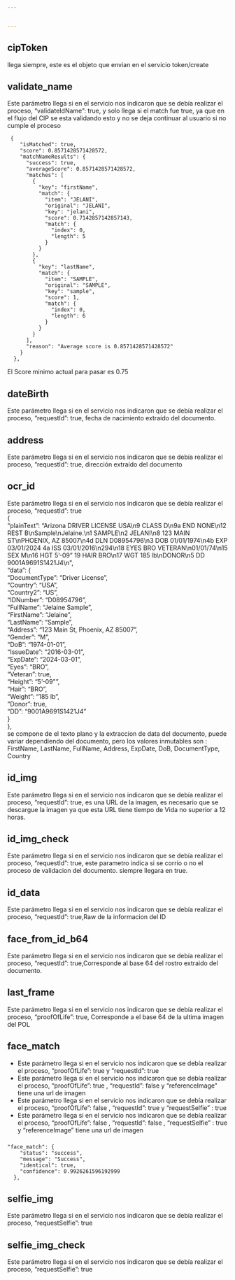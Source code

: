 ```yaml
---


---
```


<h2 id="ciptoken">cipToken</h2>
<p>llega siempre, este es el objeto que envian en el servicio  token/create</p>
<h2 id="validate_name">validate_name</h2>
<p>Este parámetro llega si en el servicio nos indicaron que se debía realizar el proceso, “validateIdName”: true, y solo llega si el match fue true, ya que en el flujo del CIP se esta validando esto y no se deja continuar al usuario si no cumple el proceso</p>
<pre><code> {
    "isMatched": true,
    "score": 0.8571428571428572,
    "matchNameResults": {
      "success": true,
      "averageScore": 0.8571428571428572,
      "matches": [
        {
          "key": "firstName",
          "match": {
            "item": "JELANI",
            "original": "JELANI",
            "key": "jelani",
            "score": 0.7142857142857143,
            "match": {
              "index": 0,
              "length": 5
            }
          }
        },
        {
          "key": "lastName",
          "match": {
            "item": "SAMPLE",
            "original": "SAMPLE",
            "key": "sample",
            "score": 1,
            "match": {
              "index": 0,
              "length": 6
            }
          }
        }
      ],
      "reason": "Average score is 0.8571428571428572"
    }
  },
</code></pre>
<p>El Score minimo actual para pasar es 0.75</p>
<h2 id="datebirth">dateBirth</h2>
<p>Este parámetro llega si en el servicio nos indicaron que se debía realizar el proceso, “requestId”: true, fecha de nacimiento extraído del documento.</p>
<h2 id="address">address</h2>
<p>Este parámetro llega si en el servicio nos indicaron que se debía realizar el proceso, “requestId”: true, dirección extraído del documento</p>
<h2 id="ocr_id">ocr_id</h2>
<p>Este parámetro llega si en el servicio nos indicaron que se debía realizar el proceso, “requestId”: true<br>
{<br>
“plainText”: “Arizona DRIVER LICENSE USA\n9 CLASS D\n9a END NONE\n12 REST B\nSample\nJelaine.\n1 SAMPLE\n2 JELANI\n8 123 MAIN ST\nPHOENIX, AZ 85007\n4d DLN D08954796\n3 DOB 01/01/1974\n4b EXP 03/01/2024 4a ISS 03/01/2016\n294\n18 EYES BRO VETERAN\n01/01/74\n15 SEX M\n16 HGT 5’-09” 19 HAIR BRO\n17 WGT 185 lb\nDONOR\n5 DD 9001A9691S1421J4\n",<br>
“data”: {<br>
“DocumentType”: “Driver License”,<br>
“Country”: “USA”,<br>
“Country2”: “US”,<br>
“IDNumber”: “D08954796”,<br>
“FullName”: “Jelaine Sample”,<br>
“FirstName”: “Jelaine”,<br>
“LastName”: “Sample”,<br>
“Address”: “123 Main St, Phoenix, AZ 85007”,<br>
“Gender”: “M”,<br>
“DoB”: “1974-01-01”,<br>
“IssueDate”: “2016-03-01”,<br>
“ExpDate”: “2024-03-01”,<br>
“Eyes”: “BRO”,<br>
“Veteran”: true,<br>
“Height”: “5’-09"”,<br>
“Hair”: “BRO”,<br>
“Weight”: “185 lb”,<br>
“Donor”: true,<br>
“DD”: “9001A9691S1421J4”<br>
}<br>
},<br>
se compone de el texto plano y la extraccion de data del documento, puede variar dependiendo del documento, pero los valores inmutables son : FirstName, LastName, FullName, Address, ExpDate, DoB, DocumentType, Country</p>
<h2 id="id_img">id_img</h2>
<p>Este parámetro llega si en el servicio nos indicaron que se debía realizar el proceso, “requestId”: true, es una URL de la imagen, es necesario que se descargue la imagen ya que esta URL tiene tiempo de Vida no superior a 12 horas.</p>
<h2 id="id_img_check">id_img_check</h2>
<p>Este parámetro llega si en el servicio nos indicaron que se debía realizar el proceso, “requestId”: true, este parametro indica si se corrio o no el proceso de validacion del documento. siempre llegara en true.</p>
<h2 id="id_data">id_data</h2>
<p>Este parámetro llega si en el servicio nos indicaron que se debía realizar el proceso, “requestId”: true,Raw de la informacion del ID</p>
<h2 id="face_from_id_b64">face_from_id_b64</h2>
<p>Este parámetro llega si en el servicio nos indicaron que se debía realizar el proceso, “requestId”: true,Corresponde al base 64 del rostro extraido del documento.</p>
<h2 id="last_frame">last_frame</h2>
<p>Este parámetro llega si en el servicio nos indicaron que se debía realizar el proceso, “proofOfLife”: true, Corresponde a el base 64 de la ultima imagen del POL</p>
<h2 id="face_match">face_match</h2>
<ul>
<li>Este parámetro llega si en el servicio nos indicaron que se debía realizar el proceso, “proofOfLife”: true y “requestId”: true</li>
<li>Este parámetro llega si en el servicio nos indicaron que se debía realizar el proceso, “proofOfLife”: true , “requestId”: false y “referenceImage” tiene una url de imagen</li>
<li>Este parámetro llega si en el servicio nos indicaron que se debía realizar el proceso, “proofOfLife”: false , “requestId”: true y “requestSelfie” : true</li>
<li>Este parámetro llega si en el servicio nos indicaron que se debía realizar el proceso, “proofOfLife”: false , “requestId”: false , “requestSelfie” : true y “referenceImage” tiene una url de imagen</li>
</ul>
<h3 id="section"></h3>
<pre><code>"face_match": {
    "status": "success",
    "message": "Success",
    "identical": true,
    "confidence": 0.9926261596192999
  },
</code></pre>
<h2 id="selfie_img">selfie_img</h2>
<p>Este parámetro llega si en el servicio nos indicaron que se debía realizar el proceso, “requestSelfie”: true</p>
<h2 id="selfie_img_check">selfie_img_check</h2>
<p>Este parámetro llega si en el servicio nos indicaron que se debía realizar el proceso, “requestSelfie”: true</p>

